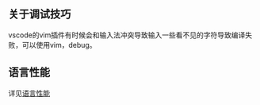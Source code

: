 ## 关于调试技巧 

vscode的vim插件有时候会和输入法冲突导致输入一些看不见的字符导致编译失败，可以使用vim，debug。



## 语言性能

详见[语言性能](LanguagePerformance.md)


